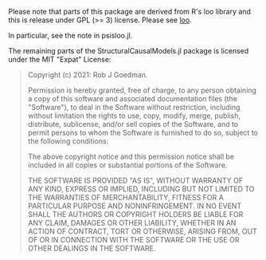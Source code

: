 Please note that parts of this package are derived from R's loo library and this is release under GPL (>= 3) license. Please see [loo](https://cran.r-project.org/web/packages/loo/index.html).

In particular, see the note in psisloo.jl.

The remaining parts of the StructuralCausalModels.jl package is licensed under the MIT "Expat" License:

> Copyright (c) 2021: Rob J Goedman.
>
> Permission is hereby granted, free of charge, to any person obtaining a copy
> of this software and associated documentation files (the "Software"), to deal
> in the Software without restriction, including without limitation the rights
> to use, copy, modify, merge, publish, distribute, sublicense, and/or sell
> copies of the Software, and to permit persons to whom the Software is
> furnished to do so, subject to the following conditions:
>
> The above copyright notice and this permission notice shall be included in all
> copies or substantial portions of the Software.
>
> THE SOFTWARE IS PROVIDED "AS IS", WITHOUT WARRANTY OF ANY KIND, EXPRESS OR
> IMPLIED, INCLUDING BUT NOT LIMITED TO THE WARRANTIES OF MERCHANTABILITY,
> FITNESS FOR A PARTICULAR PURPOSE AND NONINFRINGEMENT. IN NO EVENT SHALL THE
> AUTHORS OR COPYRIGHT HOLDERS BE LIABLE FOR ANY CLAIM, DAMAGES OR OTHER
> LIABILITY, WHETHER IN AN ACTION OF CONTRACT, TORT OR OTHERWISE, ARISING FROM,
> OUT OF OR IN CONNECTION WITH THE SOFTWARE OR THE USE OR OTHER DEALINGS IN THE
> SOFTWARE.
>
